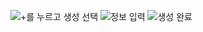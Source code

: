 ![+를 누르고 생성 선택](https://github.com/Leehwajung/InVenture-Personal/blob/master/Create%20repository/1.png)
![정보 입력](https://github.com/Leehwajung/InVenture-Personal/blob/master/Create%20repository/2.png)
![생성 완료](https://github.com/Leehwajung/InVenture-Personal/blob/master/Create%20repository/3.png)
